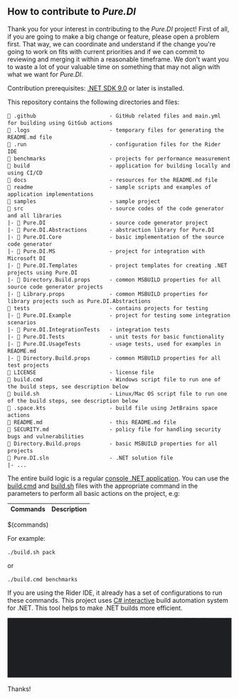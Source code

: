 ﻿## How to contribute to _Pure.DI_

Thank you for your interest in contributing to the _Pure.DI_ project! First of all, if you are going to make a big change or feature, please open a problem first. That way, we can coordinate and understand if the change you're going to work on fits with current priorities and if we can commit to reviewing and merging it within a reasonable timeframe. We don't want you to waste a lot of your valuable time on something that may not align with what we want for _Pure.DI_.

Contribution prerequisites: [.NET SDK 9.0](https://dotnet.microsoft.com/en-us/download/dotnet/9.0) or later is installed.

This repository contains the following directories and files:

```
📁 .github                       - GitHub related files and main.yml for building using GitGub actions
📁 .logs                         - temporary files for generating the README.md file
📁 .run                          - configuration files for the Rider IDE
📁 benchmarks                    - projects for performance measurement
📁 build                         - application for building locally and using CI/CD
📁 docs                          - resources for the README.md file
📁 readme                        - sample scripts and examples of application implementations
📁 samples                       - sample project
📁 src                           - source codes of the code generator and all libraries
|- 📂 Pure.DI                    - source code generator project
|- 📂 Pure.DI.Abstractions       - abstraction library for Pure.DI
|- 📂 Pure.DI.Core               - basic implementation of the source code generator
|- 📂 Pure.DI.MS                 - project for integration with Microsoft DI
|- 📂 Pure.DI.Templates          - project templates for creating .NET projects using Pure.DI
|- 📄 Directory.Build.props      - common MSBUILD properties for all source code generator projects
|- 📄 Library.props              - common MSBUILD properties for library projects such as Pure.DI.Abstractions
📁 tests                         - contains projects for testing
|- 📂 Pure.DI.Example            - project for testing some integration scenarios
|- 📂 Pure.DI.IntegrationTests   - integration tests
|- 📂 Pure.DI.Tests              - unit tests for basic functionality
|- 📂 Pure.DI.UsageTests         - usage tests, used for examples in README.md
|- 📄 Directory.Build.props      - common MSBUILD properties for all test projects
📄 LICENSE                       - license file
📄 build.cmd                     - Windows script file to run one of the build steps, see description below
📄 build.sh                      - Linux/Mac OS script file to run one of the build steps, see description below
📄 .space.kts                    - build file using JetBrains space actions
📄 README.md                     - this README.md file
📄 SECURITY.md                   - policy file for handling security bugs and vulnerabilities
📄 Directory.Build.props         - basic MSBUILD properties for all projects
📄 Pure.DI.sln                   - .NET solution file
|- ...
```

The entire build logic is a regular [console .NET application](/build). You can use the [build.cmd](/build.cmd) and [build.sh](/build.sh) files with the appropriate command in the parameters to perform all basic actions on the project, e.g:

| Commands | Description |
|----------|-------------|
$(commands)

For example:

```shell
./build.sh pack
```

or

```shell
./build.cmd benchmarks
```

If you are using the Rider IDE, it already has a set of configurations to run these commands. This project uses [C# interactive](https://github.com/DevTeam/csharp-interactive) build automation system for .NET. This tool helps to make .NET builds more efficient.

![](https://raw.githubusercontent.com/DevTeam/csharp-interactive/master/docs/CSharpInteractive.gif)

Thanks!